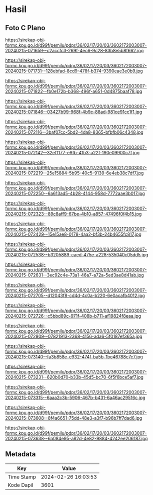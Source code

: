 # Hasil

## Foto C Plano

https://sirekap-obj-formc.kpu.go.id/d99f/pemilu/pdpr/36/02/17/20/03/3602172003007-20240215-071659--c2accfc3-269f-4ec6-9c28-83b8e5b8f662.jpg

https://sirekap-obj-formc.kpu.go.id/d99f/pemilu/pdpr/36/02/17/20/03/3602172003007-20240215-071731--128ebfad-8cd9-478f-b374-9390eae3e0b9.jpg

https://sirekap-obj-formc.kpu.go.id/d99f/pemilu/pdpr/36/02/17/20/03/3602172003007-20240215-071822--fb0e172b-b368-496f-a651-0d4875baaf78.jpg

https://sirekap-obj-formc.kpu.go.id/d99f/pemilu/pdpr/36/02/17/20/03/3602172003007-20240215-071846--03427b99-968f-4b9c-88ad-981ce91cc1f1.jpg

https://sirekap-obj-formc.kpu.go.id/d99f/pemilu/pdpr/36/02/17/20/03/3602172003007-20240215-072116--3baf07cc-5bd2-4da8-8365-bfbfb06c4348.jpg

https://sirekap-obj-formc.kpu.go.id/d99f/pemilu/pdpr/36/02/17/20/03/3602172003007-20240215-072142--32ef1177-e9fb-41b3-a22f-190e09900c7f.jpg

https://sirekap-obj-formc.kpu.go.id/d99f/pemilu/pdpr/36/02/17/20/03/3602172003007-20240215-072219--25e15884-5b95-40c5-9139-6e4eb38c7df7.jpg

https://sirekap-obj-formc.kpu.go.id/d99f/pemilu/pdpr/36/02/17/20/03/3602172003007-20240215-072250--6a613ad5-4b28-4144-958d-7772aae3b017.jpg

https://sirekap-obj-formc.kpu.go.id/d99f/pemilu/pdpr/36/02/17/20/03/3602172003007-20240215-072323--89c8aff9-67be-4b10-a857-47496f0f4b15.jpg

https://sirekap-obj-formc.kpu.go.id/d99f/pemilu/pdpr/36/02/17/20/03/3602172003007-20240215-072429--15e15ae8-0178-4aa2-bf3b-24b4655fc817.jpg

https://sirekap-obj-formc.kpu.go.id/d99f/pemilu/pdpr/36/02/17/20/03/3602172003007-20240215-072538--b3205889-caed-475e-a228-535040c05dd5.jpg

https://sirekap-obj-formc.kpu.go.id/d99f/pemilu/pdpr/36/02/17/20/03/3602172003007-20240215-072631--3ec92c4e-73a1-46a7-a72a-5ed3ae8d41ab.jpg

https://sirekap-obj-formc.kpu.go.id/d99f/pemilu/pdpr/36/02/17/20/03/3602172003007-20240215-072705--d12043f8-cd4d-4c0a-b220-6e0acafb4012.jpg

https://sirekap-obj-formc.kpu.go.id/d99f/pemilu/pdpr/36/02/17/20/03/3602172003007-20240215-072726--c5bbd89c-971f-408b-b711-af19824f8eaa.jpg

https://sirekap-obj-formc.kpu.go.id/d99f/pemilu/pdpr/36/02/17/20/03/3602172003007-20240215-072809--07821913-2368-4156-ada6-5f0187ef365a.jpg

https://sirekap-obj-formc.kpu.go.id/d99f/pemilu/pdpr/36/02/17/20/03/3602172003007-20240215-073140--fa3b858e-e932-474f-ba5b-1be46788c7c7.jpg

https://sirekap-obj-formc.kpu.go.id/d99f/pemilu/pdpr/36/02/17/20/03/3602172003007-20240215-073231--620b0d70-b33b-45d5-bc70-6f5f6bce5af7.jpg

https://sirekap-obj-formc.kpu.go.id/d99f/pemilu/pdpr/36/02/17/20/03/3602172003007-20240215-073315--6aaa2c3b-5906-467b-b431-6a46ac29516c.jpg

https://sirekap-obj-formc.kpu.go.id/d99f/pemilu/pdpr/36/02/17/20/03/3602172003007-20240215-073608--8f4a6651-75dd-48e3-a3f7-b96b7ff7dad6.jpg

https://sirekap-obj-formc.kpu.go.id/d99f/pemilu/pdpr/36/02/17/20/03/3602172003007-20240215-073638--6a084e95-a82d-4e82-9884-4242ee206187.jpg


## Metadata

| Key        | Value               |
| ---------- | ------------------- |
| Time Stamp | 2024-02-26 16:03:53 |
| Kode Dapil | 3601                |



